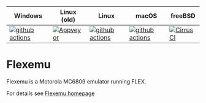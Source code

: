 | Windows | Linux (old) | Linux | macOS | freeBSD |
|---------|-------------|-------|-------|---------|
| [![github actions](https://github.com/aladur/flexemu/actions/workflows/windows-build-and-test.yml/badge.svg?branch=master)](https://github.com/aladur/flexemu/actions/workflows/windows-build-and-test.yml) | [![Appveyor](https://ci.appveyor.com/api/projects/status/github/aladur/flexemu?svg=true)](https://ci.appveyor.com/project/aladur/flexemu) | [![github actions](https://github.com/aladur/flexemu/actions/workflows/build-and-test.yml/badge.svg?branch=master)](https://github.com/aladur/flexemu/actions/workflows/build-and-test.yml) | [![github actions](https://github.com/aladur/flexemu/actions/workflows/macos-build-and-test.yml/badge.svg?branch=master)](https://github.com/aladur/flexemu/actions/workflows/macos-build-and-test.yml) | [![CirrusCI](https://api.cirrus-ci.com/github/aladur/flexemu.svg?branch=master)](https://cirrus-ci.com/github/aladur/flexemu/master) |

# Flexemu

Flexemu is a Motorola MC6809 emulator running FLEX.

For details see [Flexemu homepage](http://flexemu.neocities.org)

